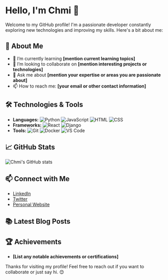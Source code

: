 # Hello, I'm Chmi 👋

Welcome to my GitHub profile! I'm a passionate developer constantly exploring new technologies and improving my skills. Here's a bit about me:

## 🚀 About Me

- 🌱 I’m currently learning **[mention current learning topics]**
- 👯 I’m looking to collaborate on **[mention interesting projects or technologies]**
- 💬 Ask me about **[mention your expertise or areas you are passionate about]**
- 📫 How to reach me: **[your email or other contact information]**

## 🛠️ Technologies & Tools

- **Languages:** ![Python](https://img.shields.io/badge/-Python-blue?style=flat&logo=python) ![JavaScript](https://img.shields.io/badge/-JavaScript-yellow?style=flat&logo=javascript) ![HTML](https://img.shields.io/badge/-HTML-orange?style=flat&logo=html5) ![CSS](https://img.shields.io/badge/-CSS-blue?style=flat&logo=css3)
- **Frameworks:** ![React](https://img.shields.io/badge/-React-blue?style=flat&logo=react) ![Django](https://img.shields.io/badge/-Django-green?style=flat&logo=django)
- **Tools:** ![Git](https://img.shields.io/badge/-Git-red?style=flat&logo=git) ![Docker](https://img.shields.io/badge/-Docker-blue?style=flat&logo=docker) ![VS Code](https://img.shields.io/badge/-VS%20Code-blue?style=flat&logo=visual-studio-code)

## 📈 GitHub Stats

![Chmi's GitHub stats](https://github-readme-stats.vercel.app/api?username=hello-chmi&show_icons=true&theme=radical)

## 📫 Connect with Me

- [LinkedIn](https://www.linkedin.com/in/your-linkedin-profile/)
- [Twitter](https://twitter.com/your-twitter-handle)
- [Personal Website](https://yourwebsite.com)

## 📚 Latest Blog Posts

<!-- BLOG-POST-LIST:START -->
<!-- BLOG-POST-LIST:END -->

## 🏆 Achievements

- **[List any notable achievements or certifications]**

Thanks for visiting my profile! Feel free to reach out if you want to collaborate or just say hi. 😊
